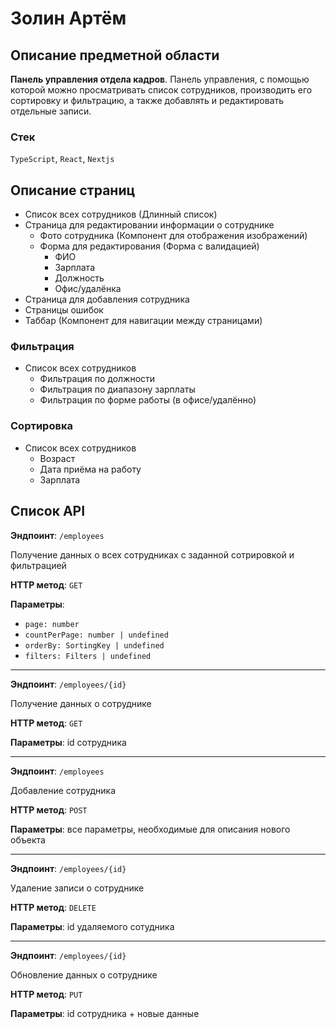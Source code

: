 # Золин Артём
## Описание предметной области
**Панель управления отдела кадров**. Панель управления, с помощью которой можно просматривать список сотрудников,
производить его сортировку и фильтрацию, а также добавлять и редактировать отдельные записи.
### Стек
`TypeScript`, `React`, `Nextjs`
## Описание страниц
- Список всех сотрудников (Длинный список)
- Страница для редактировании информации о сотруднике
  - Фото сотрудника (Компонент для отображения изображений)
  - Форма для редактирования (Форма с валидацией)
    - ФИО
    - Зарплата
    - Должность
    - Офис/удалёнка
- Страница для добавления сотрудника
- Страницы ошибок
- Таббар (Компонент для навигации между страницами)
### Фильтрация
- Список всех сотрудников
  - Фильтрация по должности
  - Фильтрация по диапазону зарплаты
  - Фильтрация по форме работы (в офисе/удалённо)
### Сортировка
- Список всех сотрудников
  - Возраст
  - Дата приёма на работу
  - Зарплата
## Список API
**Эндпоинт**: ```/employees```

Получение данных о всех сотрудниках с заданной сотрировкой и фильтрацией

**HTTP метод**: ```GET``` 

**Параметры**:
- `page: number`
- `countPerPage: number | undefined`
- `orderBy: SortingKey | undefined`
- `filters: Filters | undefined`

---

**Эндпоинт**: ```/employees/{id}```

Получение данных о сотруднике

**HTTP метод**: ```GET```

**Параметры**: id сотрудника

---

**Эндпоинт**: ```/employees``` 

Добавление сотрудника

**HTTP метод**: ```POST```

**Параметры**: все параметры, необходимые для описания нового объекта

---

**Эндпоинт**: ```/employees/{id}``` 

Удаление записи о сотруднике

**HTTP метод**: ```DELETE```

**Параметры**: id удаляемого сотудника

---

**Эндпоинт**: ```/employees/{id}```

Обновление данных о сотруднике

**HTTP метод**: ```PUT```

**Параметры**: id сотрудника + новые данные
